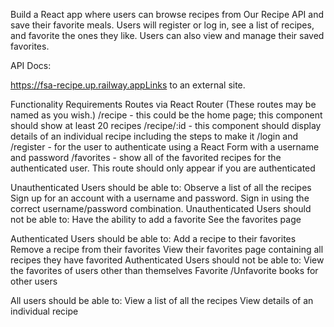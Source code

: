 Build a React app where users can browse recipes from Our Recipe API and save their favorite meals. Users will register or log in, see a list of recipes, and favorite the ones they like. Users can also view and manage their saved favorites.

API Docs:

https://fsa-recipe.up.railway.appLinks to an external site.


Functionality Requirements
Routes via React Router (These routes may be named as you wish.)
/recipe - this could be the home page; this component should show at least 20 recipes
/recipe/:id  - this component should display details of an individual recipe including the steps to make it
/login and /register - for the user to authenticate using a React Form with a username and password
/favorites  - show all of the favorited recipes for the authenticated user. This route should only appear if you are authenticated  

Unauthenticated Users should be able to:
Observe a list of all the recipes
Sign up for an account with a username and password.
Sign in using the correct username/password combination.
Unauthenticated Users should not be able to:
Have the ability to add a favorite
See the favorites page

Authenticated Users should be able to:
Add a recipe to their favorites
Remove a recipe from their favorites
View their favorites page containing all recipes they have favorited
Authenticated Users should not be able to:
View the favorites of users other than themselves
Favorite /Unfavorite books for other users

All users should be able to:
View a list of all the recipes
View details of an individual recipe
